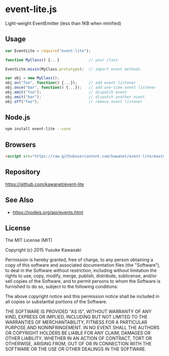 # event-lite.js

Light-weight EventEmitter (less than 1KB when minified)

## Usage

```js
var EventLite = require("event-lite");

function MyClass() {...}             // your class

EventLite.mixin(MyClass.prototype);  // import event methods

var obj = new MyClass();
obj.on("foo", function() {...});     // add event listener
obj.once("bar", function() {...});   // add one-time event listener
obj.emit("foo");                     // dispatch event
obj.emit("bar");                     // dispatch another event
obj.off("foo");                      // remove event listener
```

## Node.js

```sh
npm install event-lite --save
```

## Browsers

```html
<script src="https://raw.githubusercontent.com/kawanet/event-lite/master/dist/event-lite.min.js"></script>
```

## Repository

https://github.com/kawanet/event-lite

## See Also

- https://nodejs.org/api/events.html

## License

The MIT License (MIT)

Copyright (c) 2015 Yusuke Kawasaki

Permission is hereby granted, free of charge, to any person obtaining a copy
of this software and associated documentation files (the "Software"), to deal
in the Software without restriction, including without limitation the rights
to use, copy, modify, merge, publish, distribute, sublicense, and/or sell
copies of the Software, and to permit persons to whom the Software is
furnished to do so, subject to the following conditions:

The above copyright notice and this permission notice shall be included in all
copies or substantial portions of the Software.

THE SOFTWARE IS PROVIDED "AS IS", WITHOUT WARRANTY OF ANY KIND, EXPRESS OR
IMPLIED, INCLUDING BUT NOT LIMITED TO THE WARRANTIES OF MERCHANTABILITY,
FITNESS FOR A PARTICULAR PURPOSE AND NONINFRINGEMENT. IN NO EVENT SHALL THE
AUTHORS OR COPYRIGHT HOLDERS BE LIABLE FOR ANY CLAIM, DAMAGES OR OTHER
LIABILITY, WHETHER IN AN ACTION OF CONTRACT, TORT OR OTHERWISE, ARISING FROM,
OUT OF OR IN CONNECTION WITH THE SOFTWARE OR THE USE OR OTHER DEALINGS IN THE
SOFTWARE.